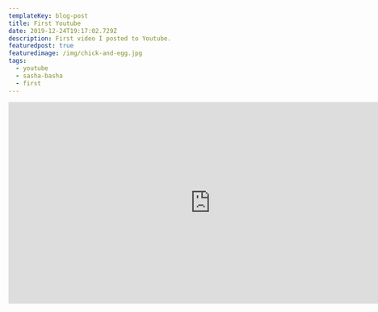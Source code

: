 ```yaml
---
templateKey: blog-post
title: First Youtube
date: 2019-12-24T19:17:02.729Z
description: First video I posted to Youtube.
featuredpost: true
featuredimage: /img/chick-and-egg.jpg
tags:
  - youtube
  - sasha-basha
  - first
---
```

<iframe width="800" height="400" src="https://www.youtube.com/embed/T_Za9TLYua4" frameborder="0" allow="accelerometer; autoplay; encrypted-media; gyroscope; picture-in-picture" allowfullscreen></iframe>
